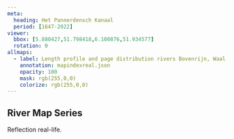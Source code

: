 ```yaml
---
meta:
  heading: Het Pannerdensch Kanaal
  period: [1647-2022]
viewer:
  bbox: [5.880427,51.798418,6.100876,51.934577]
  rotation: 0
allmaps:
  - label: Length profile and page distribution rivers Bovenrijn, Waal, Merwede, Noord, Dordsche Kil, Oude Maas, Spui, Nieuwe Maas. First Revision, series I, 1888. 900 x 600 mm. Scale 1:10,000. P. Caland. Geoplaza, VU Amsterdam. 
    annotation: mapindexreal.json
    opacity: 100
    mask: rgb(255,0,0)
    colorize: rgb(255,0,0)
---
```


## River Map Series

Reflection real-life.
